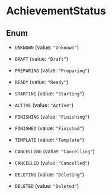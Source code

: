

# AchievementStatus

## Enum


* `UNKNOWN` (value: `"Unknown"`)

* `DRAFT` (value: `"Draft"`)

* `PREPARING` (value: `"Preparing"`)

* `READY` (value: `"Ready"`)

* `STARTING` (value: `"Starting"`)

* `ACTIVE` (value: `"Active"`)

* `FINISHING` (value: `"Finishing"`)

* `FINISHED` (value: `"Finished"`)

* `TEMPLATE` (value: `"Template"`)

* `CANCELLING` (value: `"Cancelling"`)

* `CANCELLED` (value: `"Cancelled"`)

* `DELETING` (value: `"Deleting"`)

* `DELETED` (value: `"Deleted"`)



